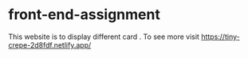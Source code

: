 # front-end-assignment
This website is to display different card . To see more visit https://tiny-crepe-2d8fdf.netlify.app/
